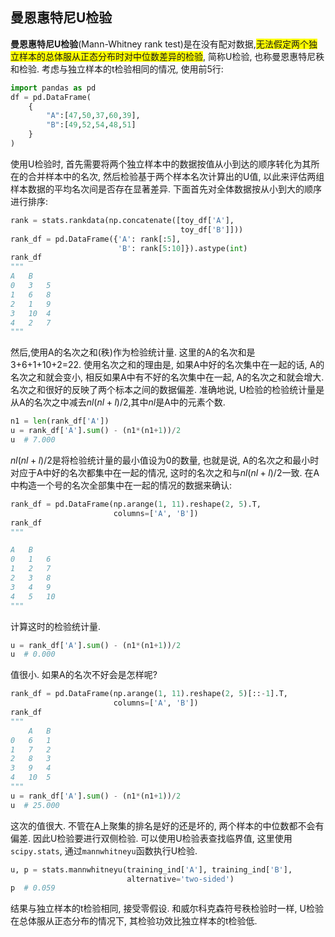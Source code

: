 ## 曼恩惠特尼U检验
**曼恩惠特尼U检验**(Mann-Whitney rank test)是在没有配对数据,<font style="background: yellow">无法假定两个独立样本的总体服从正态分布时对中位数差异的检验</font>, 简称U检验, 也称曼恩惠特尼秩和检验.
考虑与独立样本的t检验相同的情况, 使用前5行:

```python
import pandas as pd
df = pd.DataFrame(
    {
        "A":[47,50,37,60,39],
        "B":[49,52,54,48,51]
    }
)

```
使用U检验时, 首先需要将两个独立样本中的数据按值从小到达的顺序转化为其所在的合并样本中的名次, 然后检验基于两个样本名次计算出的U值, 以此来评估两组样本数据的平均名次间是否存在显著差异.
下面首先对全体数据按从小到大的顺序进行排序:
```python
rank = stats.rankdata(np.concatenate([toy_df['A'],
                                      toy_df['B']]))
rank_df = pd.DataFrame({'A': rank[:5],
                        'B': rank[5:10]}).astype(int)
rank_df
"""
A	B
0	3	5
1	6	8
2	1	9
3	10	4
4	2	7
"""
```
然后,使用A的名次之和(秩)作为检验统计量. 这里的A的名次和是3+6+1+10+2=22. 使用名次之和的理由是, 如果A中好的名次集中在一起的话, A的名次之和就会变小, 相反如果A中有不好的名次集中在一起, A的名次之和就会增大. 名次之和很好的反映了两个标本之间的数据偏差.
准确地说, U检验的检验统计量是从A的名次之中减去$nl(nl+l)/2$,其中$nl$是A中的元素个数.
```python
n1 = len(rank_df['A'])
u = rank_df['A'].sum() - (n1*(n1+1))/2
u  # 7.000
```
$nl(nl+l)/2$是将检验统计量的最小值设为0的数量, 也就是说, A的名次之和最小时对应于A中好的名次都集中在一起的情况, 这时的名次之和与$nl(nl+l)/2$一致. 在A中构造一个号的名次全部集中在一起的情况的数据来确认:
```python
rank_df = pd.DataFrame(np.arange(1, 11).reshape(2, 5).T,
                       columns=['A', 'B'])
rank_df
"""

A	B
0	1	6
1	2	7
2	3	8
3	4	9
4	5	10
"""
```
计算这时的检验统计量.
```python
u = rank_df['A'].sum() - (n1*(n1+1))/2
u  # 0.000
```
值很小.
如果A的名次不好会是怎样呢?
```python
rank_df = pd.DataFrame(np.arange(1, 11).reshape(2, 5)[::-1].T,
                       columns=['A', 'B'])
rank_df
"""
	A	B
0	6	1
1	7	2
2	8	3
3	9	4
4	10	5
"""
u = rank_df['A'].sum() - (n1*(n1+1))/2
u  # 25.000
```
这次的值很大. 不管在A上聚集的排名是好的还是坏的, 两个样本的中位数都不会有偏差. 因此U检验要进行双侧检验.
可以使用U检验表查找临界值, 这里使用`scipy.stats`, 通过`mannwhitneyu`函数执行U检验.
```python
u, p = stats.mannwhitneyu(training_ind['A'], training_ind['B'],
                          alternative='two-sided')
p  # 0.059
```
结果与独立样本的t检验相同, 接受零假设. 和威尔科克森符号秩检验时一样, U检验在总体服从正态分布的情况下, 其检验功效比独立样本的t检验低.